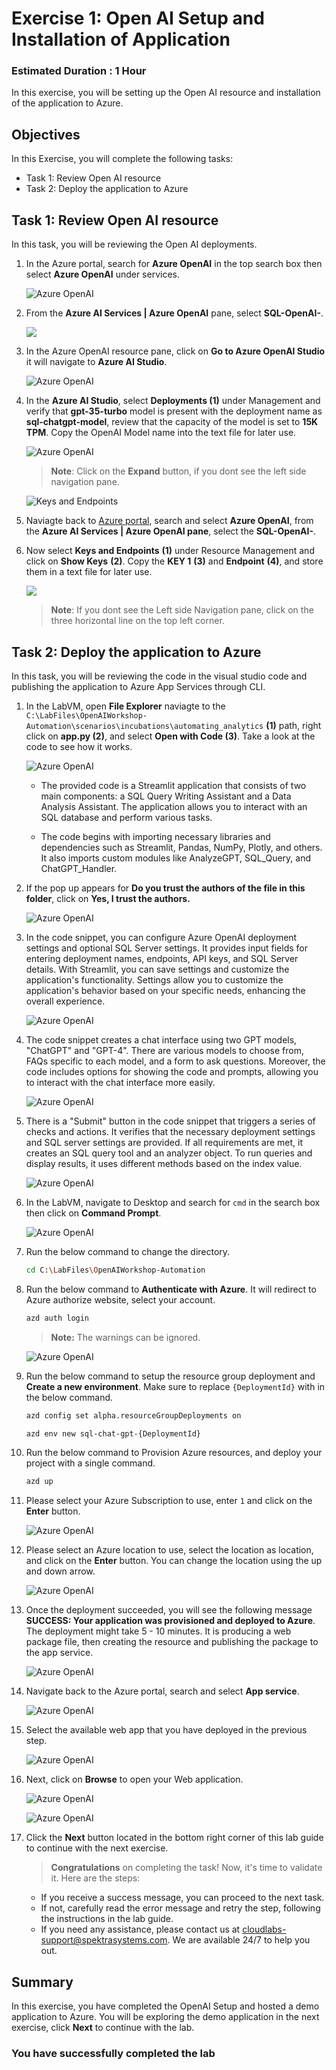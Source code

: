 # Exercise 1: Open AI Setup and Installation of Application

### Estimated Duration : 1 Hour

In this exercise, you will be setting up the Open AI resource and installation of the application to Azure.

## Objectives

In this Exercise, you will complete the following tasks:
- Task 1: Review Open AI resource
- Task 2: Deploy the application to Azure

## Task 1: Review Open AI resource

In this task, you will be reviewing the Open AI deployments.

1. In the Azure portal, search for **Azure OpenAI** in the top search box then select **Azure OpenAI** under services.

   ![](images/search_openai.png "Azure OpenAI")
   
1. From the **Azure AI Services | Azure OpenAI** pane, select **SQL-OpenAI-<inject key="Deployment ID" enableCopy="false"/>**.

   ![](images/sql_openai1.png)
   
1. In the Azure OpenAI resource pane, click on **Go to Azure OpenAI Studio** it will navigate to **Azure AI Studio**.

   ![](images/goto-1-1.png "Azure OpenAI")
      
1. In the **Azure AI Studio**, select **Deployments (1)** under Management and verify that **gpt-35-turbo** model is present with the deployment name as **sql-chatgpt-model**, review that the capacity of the model is set to **15K TPM**. Copy the OpenAI Model name into the text file for later use.
   
   ![](images/deployments_1.png "Azure OpenAI")

   > **Note**: Click on the **Expand** button, if you dont see the left side navigation pane.

   ![](images/code2.png "Keys and Endpoints")          
   
1. Naviagte back to [Azure portal](http://portal.azure.com/), search and select **Azure OpenAI**, from the **Azure AI Services | Azure OpenAI pane**, select the **SQL-OpenAI-<inject key="Deployment ID" enableCopy="false"/>**.

1. Now select **Keys and Endpoints** **(1)** under Resource Management and click on **Show Keys** **(2)**. Copy the **KEY 1** **(3)** and **Endpoint** **(4)**, and store them in a text file for later use.

   ![](images/keys-1.png)

   > **Note**: If you dont see the Left side Navigation pane, click on the three horizontal line on the top left corner.

      
## Task 2: Deploy the application to Azure

In this task, you will be reviewing the code in the visual studio code and publishing the application to Azure App Services through CLI.

1. In the LabVM, open **File Explorer** naviagte to the `C:\LabFiles\OpenAIWorkshop-Automation\scenarios\incubations\automating_analytics` **(1)** path, right click on **app.py (2)**, and select **Open with Code (3)**. Take a look at the code to see how it works.

   ![](images/file-select.png "Azure OpenAI")

   - The provided code is a Streamlit application that consists of two main components: a SQL Query Writing Assistant and a Data Analysis Assistant. The application allows you to interact with an SQL database and perform various tasks.

   - The code begins with importing necessary libraries and dependencies such as Streamlit, Pandas, NumPy, Plotly, and others. It also imports custom modules like AnalyzeGPT, SQL_Query, and ChatGPT_Handler.
  
1. If the pop up appears for **Do you trust the authors of the file in this folder**, click on **Yes, I trust the authors.**

   ![](images/sql10.png "Azure OpenAI")

1. In the code snippet, you can configure Azure OpenAI deployment settings and optional SQL Server settings. It provides input fields for entering deployment names, endpoints, API keys, and SQL Server details. With Streamlit, you can save settings and customize the application's functionality. Settings allow you to customize the application's behavior based on your specific needs, enhancing the overall experience.

   ![](images/code01.png "Azure OpenAI")

1. The code snippet creates a chat interface using two GPT models, "ChatGPT" and "GPT-4". There are various models to choose from, FAQs specific to each model, and a form to ask questions. Moreover, the code includes options for showing the code and prompts, allowing you to interact with the chat interface more easily.

   ![](images/code02.png "Azure OpenAI")

1. There is a "Submit" button in the code snippet that triggers a series of checks and actions. It verifies that the necessary deployment settings and SQL server settings are provided. If all requirements are met, it creates an SQL query tool and an analyzer object. To run queries and display results, it uses different methods based on the index value.

   ![](images/code03.png "Azure OpenAI")   
      
1. In the LabVM, navigate to Desktop and search for `cmd` in the search box then click on **Command Prompt**.

   ![](images/sql11.png "Azure OpenAI")

1. Run the below command to change the directory.

   ```bash
   cd C:\LabFiles\OpenAIWorkshop-Automation
   ```

1. Run the below command to **Authenticate with Azure**. It will redirect to Azure authorize website, select your account.

   ```bash
   azd auth login
   ```

    >**Note:** The warnings can be ignored.

   ![](images/sql12.png "Azure OpenAI")

1. Run the below command to setup the resource group deployment and **Create a new environment**. Make sure to replace `{DeploymentId}` with **<inject key="Deployment ID" enableCopy="true"/>** in the below command.

   ```bash
   azd config set alpha.resourceGroupDeployments on
   ```
   
   ```bash
   azd env new sql-chat-gpt-{DeploymentId}
   ```

1. Run the below command to Provision Azure resources, and deploy your project with a single command.

   ```bash
   azd up
   ```

1. Please select your Azure Subscription to use, enter `1` and click on the **Enter** button.

      ![](images/app-sub.png "Azure OpenAI")

1. Please select an Azure location to use, select the location as **<inject key="Region" enableCopy="false"/>** location, and click on the **Enter** button. You can change the location using the up and down arrow.

   ![](images/sql13.png "Azure OpenAI")

1. Once the deployment succeeded, you will see the following message **SUCCESS: Your application was provisioned and deployed to Azure**. The deployment might take 5 - 10 minutes. It is producing a web package file, then creating the resource and publishing the package to the app service.

      ![](images/Azure-OpenAI-NLP-using-ChatGPT-1.png "Azure OpenAI")

1. Navigate back to the Azure portal, search and select **App service**. 

      ![](images/sql14.png "Azure OpenAI")

1. Select the available web app that you have deployed in the previous step.

      ![](images/app-service-select.png "Azure OpenAI")

1. Next, click on **Browse** to open your Web application.

      ![](images/webapp.png "Azure OpenAI")
      
      ![](images/webapp2.png "Azure OpenAI")

1. Click the **Next** button located in the bottom right corner of this lab guide to continue with the next exercise.

   > **Congratulations** on completing the task! Now, it's time to validate it. Here are the steps:
   - If you receive a success message, you can proceed to the next task.
   - If not, carefully read the error message and retry the step, following the instructions in the lab guide.
   - If you need any assistance, please contact us at cloudlabs-support@spektrasystems.com. We are available 24/7 to help you out.
     
   <validation step="903c0c69-137e-431a-8aa2-9097df6507ae" />
   
## Summary

In this exercise, you have completed the OpenAI Setup and hosted a demo application to Azure. You will be exploring the demo application in the next exercise, click **Next** to continue with the lab.
   
### You have successfully completed the lab
